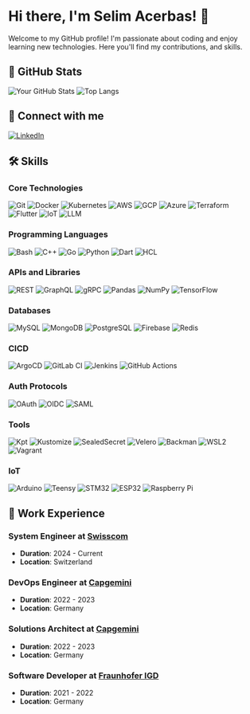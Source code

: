 # Hi there, I'm Selim Acerbas! 👋

Welcome to my GitHub profile! I'm passionate about coding and enjoy learning new technologies. Here you'll find my contributions, and skills.

## 🚀 GitHub Stats

![Your GitHub Stats](https://github-readme-stats.vercel.app/api?username=SelimAcerbas&show_icons=true&theme=radical)
![Top Langs](https://github-readme-stats.vercel.app/api/top-langs/?username=SelimAcerbas&layout=compact&theme=radical)

## 🔗 Connect with me

[![LinkedIn](https://img.shields.io/badge/LinkedIn-blue?style=for-the-badge&logo=linkedin&logoColor=white)](https://www.linkedin.com/in/selim-acerbas-746a031ba/)

## 🛠️ Skills

### Core Technologies
![Git](https://img.shields.io/badge/Git-000000?style=for-the-badge&logo=git&logoColor=white)
![Docker](https://img.shields.io/badge/Docker-000000?style=for-the-badge&logo=docker&logoColor=white)
![Kubernetes](https://img.shields.io/badge/Kubernetes-000000?style=for-the-badge&logo=kubernetes&logoColor=white)
![AWS](https://img.shields.io/badge/Amazon_AWS-000000?style=for-the-badge&logo=amazon-aws&logoColor=white)
![GCP](https://img.shields.io/badge/Google_Cloud-000000?style=for-the-badge&logo=google-cloud&logoColor=white)
![Azure](https://img.shields.io/badge/Microsoft_Azure-000000?style=for-the-badge&logo=microsoft-azure&logoColor=white)
![Terraform](https://img.shields.io/badge/Terraform-000000?style=for-the-badge&logo=terraform&logoColor=white)
![Flutter](https://img.shields.io/badge/Flutter-000000?style=for-the-badge&logo=flutter&logoColor=white)
![IoT](https://img.shields.io/badge/IoT-000000?style=for-the-badge&logo=internet-of-things&logoColor=white)
![LLM](https://img.shields.io/badge/LLM-000000?style=for-the-badge&logo=machine-learning&logoColor=white)

### Programming Languages
![Bash](https://img.shields.io/badge/Bash-000000?style=for-the-badge&logo=gnu-bash&logoColor=white)
![C++](https://img.shields.io/badge/C%2B%2B-000000?style=for-the-badge&logo=c%2B%2B&logoColor=white)
![Go](https://img.shields.io/badge/Go-000000?style=for-the-badge&logo=go&logoColor=white)
![Python](https://img.shields.io/badge/Python-000000?style=for-the-badge&logo=python&logoColor=white)
![Dart](https://img.shields.io/badge/Dart-000000?style=for-the-badge&logo=dart&logoColor=white)
![HCL](https://img.shields.io/badge/HCL-000000?style=for-the-badge&logo=terraform&logoColor=white)

### APIs and Libraries
![REST](https://img.shields.io/badge/REST-000000?style=for-the-badge&logo=rest&logoColor=white)
![GraphQL](https://img.shields.io/badge/GraphQL-000000?style=for-the-badge&logo=graphql&logoColor=white)
![gRPC](https://img.shields.io/badge/gRPC-000000?style=for-the-badge&logo=grpc&logoColor=white)
![Pandas](https://img.shields.io/badge/Pandas-000000?style=for-the-badge&logo=pandas&logoColor=white)
![NumPy](https://img.shields.io/badge/NumPy-000000?style=for-the-badge&logo=numpy&logoColor=white)
![TensorFlow](https://img.shields.io/badge/TensorFlow-000000?style=for-the-badge&logo=tensorflow&logoColor=white)

### Databases
![MySQL](https://img.shields.io/badge/MySQL-000000?style=for-the-badge&logo=mysql&logoColor=white)
![MongoDB](https://img.shields.io/badge/MongoDB-000000?style=for-the-badge&logo=mongodb&logoColor=white)
![PostgreSQL](https://img.shields.io/badge/PostgreSQL-000000?style=for-the-badge&logo=postgresql&logoColor=white)
![Firebase](https://img.shields.io/badge/Firebase-000000?style=for-the-badge&logo=firebase&logoColor=white)
![Redis](https://img.shields.io/badge/Redis-000000?style=for-the-badge&logo=redis&logoColor=white)

### CICD
![ArgoCD](https://img.shields.io/badge/ArgoCD-000000?style=for-the-badge&logo=argo&logoColor=white)
![GitLab CI](https://img.shields.io/badge/GitLab_CI-000000?style=for-the-badge&logo=gitlab&logoColor=white)
![Jenkins](https://img.shields.io/badge/Jenkins-000000?style=for-the-badge&logo=jenkins&logoColor=white)
![GitHub Actions](https://img.shields.io/badge/GitHub_Actions-000000?style=for-the-badge&logo=github-actions&logoColor=white)

### Auth Protocols
![OAuth](https://img.shields.io/badge/OAuth-000000?style=for-the-badge&logo=oauth&logoColor=white)
![OIDC](https://img.shields.io/badge/OIDC-000000?style=for-the-badge&logo=openid-connect&logoColor=white)
![SAML](https://img.shields.io/badge/SAML-000000?style=for-the-badge&logo=saml&logoColor=white)

### Tools
![Kpt](https://img.shields.io/badge/Kpt-000000?style=for-the-badge&logo=google-cloud&logoColor=white)
![Kustomize](https://img.shields.io/badge/Kustomize-000000?style=for-the-badge&logo=kubernetes&logoColor=white)
![SealedSecret](https://img.shields.io/badge/SealedSecret-000000?style=for-the-badge&logo=kubernetes&logoColor=white)
![Velero](https://img.shields.io/badge/Velero-000000?style=for-the-badge&logo=velero&logoColor=white)
![Backman](https://img.shields.io/badge/Backman-000000?style=for-the-badge&logo=backman&logoColor=white)
![WSL2](https://img.shields.io/badge/WSL2-000000?style=for-the-badge&logo=linux&logoColor=white)
![Vagrant](https://img.shields.io/badge/Vagrant-000000?style=for-the-badge&logo=vagrant&logoColor=white)

### IoT
![Arduino](https://img.shields.io/badge/Arduino-000000?style=for-the-badge&logo=arduino&logoColor=white)
![Teensy](https://img.shields.io/badge/Teensy-000000?style=for-the-badge&logo=teensy&logoColor=white)
![STM32](https://img.shields.io/badge/STM32-000000?style=for-the-badge&logo=stmicroelectronics&logoColor=white)
![ESP32](https://img.shields.io/badge/ESP32-000000?style=for-the-badge&logo=esp32&logoColor=white)
![Raspberry Pi](https://img.shields.io/badge/RaspberryPi-000000?style=for-the-badge&logo=raspberry-pi&logoColor=white)

## 💼 Work Experience

### System Engineer at [Swisscom](https://www.swisscom.ch)
- **Duration**: 2024 - Current
- **Location**: Switzerland

### DevOps Engineer at [Capgemini](https://www.capgemini.com)
- **Duration**: 2022 - 2023
- **Location**: Germany

### Solutions Architect at [Capgemini](https://www.capgemini.com)
- **Duration**: 2022 - 2023
- **Location**: Germany

### Software Developer at [Fraunhofer IGD](https://www.igd.fraunhofer.de)
- **Duration**: 2021 - 2022
- **Location**: Germany
